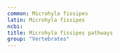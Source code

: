 ```yaml
---
common: Microhyla fissipes
latin: Microhyla fissipes
ncbi: 
title: Microhyla fissipes pathways
group: "Vertebrates"
---
```

